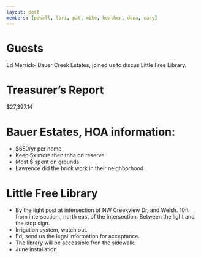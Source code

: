```yaml
---
layout: post
members: [powell, lori, pat, mike, heather, dana, cary]
---
```

# Guests
Ed Merrick- Bauer Creek Estates, joined us to discus Little Free Library.

# Treasurer’s Report
$27,397.14

# Bauer Estates, HOA information:
* $650/yr per home
* Keep 5x more then thha on reserve
* Most $ spent on grounds
* Lawrence did the brick work in their neighborhood

# Little Free Library
* By the light post at intersection of NW Creekview Dr, and Welsh.  10ft from intersection., north east of the intersection.
Between the light and the stop sign.
* Irrigation system, watch out.
* Ed, send us the legal information for acceptance.
* The library will be accessible fron the sidewalk.
* June installation
